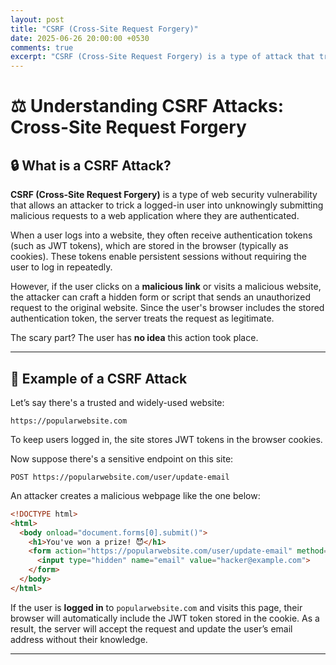 ```yaml
---
layout: post
title: "CSRF (Cross-Site Request Forgery)"
date: 2025-06-26 20:00:00 +0530
comments: true
excerpt: "CSRF (Cross-Site Request Forgery) is a type of attack that tricks a logged-in user into making unintended requests. Let's explore how it works and how to defend against it."
---
```


# ⚖️ Understanding CSRF Attacks: Cross-Site Request Forgery

## 🔒 What is a CSRF Attack?

**CSRF (Cross-Site Request Forgery)** is a type of web security vulnerability that allows an attacker to trick a logged-in user into unknowingly submitting malicious requests to a web application where they are authenticated.

When a user logs into a website, they often receive authentication tokens (such as JWT tokens), which are stored in the browser (typically as cookies). These tokens enable persistent sessions without requiring the user to log in repeatedly.

However, if the user clicks on a **malicious link** or visits a malicious website, the attacker can craft a hidden form or script that sends an unauthorized request to the original website. Since the user's browser includes the stored authentication token, the server treats the request as legitimate.

The scary part? The user has **no idea** this action took place.

---

## 🧪 Example of a CSRF Attack

Let’s say there's a trusted and widely-used website:

```
https://popularwebsite.com
```

To keep users logged in, the site stores JWT tokens in the browser cookies.

Now suppose there's a sensitive endpoint on this site:

```
POST https://popularwebsite.com/user/update-email
```

An attacker creates a malicious webpage like the one below:

```html
<!DOCTYPE html>
<html>
  <body onload="document.forms[0].submit()">
    <h1>You've won a prize! 😈</h1>
    <form action="https://popularwebsite.com/user/update-email" method="POST">
      <input type="hidden" name="email" value="hacker@example.com">
    </form>
  </body>
</html>
```

If the user is **logged in** to `popularwebsite.com` and visits this page, their browser will automatically include the JWT token stored in the cookie. As a result, the server will accept the request and update the user’s email address without their knowledge.

---
